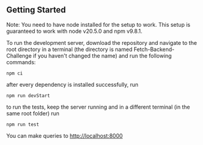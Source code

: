 ## Getting Started

Note: You need to have node installed for the setup to work. This setup is guaranteed to work with node v20.5.0 and npm v9.8.1.

To run the development server, download the repository and navigate to the root directory in a terminal (the directory is named Fetch-Backend-Challenge if you haven't changed the name) and run the following commands:

```
npm ci
```
after every dependency is installed successfully, run
```
npm run devStart
```
to run the tests, keep the server running and in a different terminal (in the same root folder) run
```
npm run test
```

You can make queries to [http://localhost:8000](http://localhost:8000)
